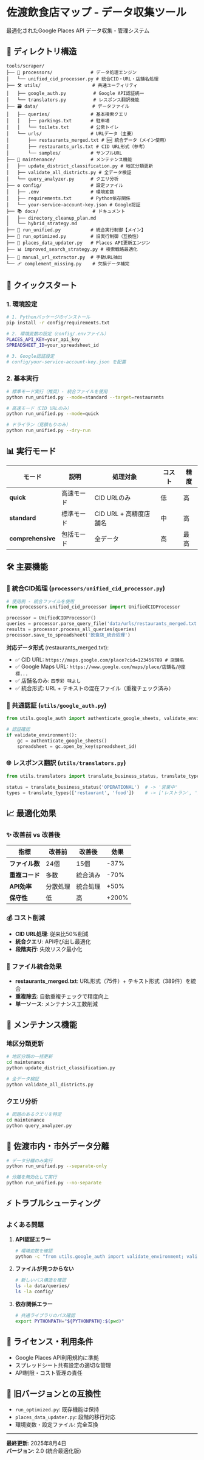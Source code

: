# 佐渡飲食店マップ - データ収集ツール

最適化されたGoogle Places API データ収集・管理システム

## 📁 ディレクトリ構造

```tree
tools/scraper/
├── 🔧 processors/              # データ処理エンジン
│   └── unified_cid_processor.py # 統合CID・URL・店舗名処理
├── 🛠️ utils/                   # 共通ユーティリティ
│   ├── google_auth.py          # Google API認証統一
│   └── translators.py          # レスポンス翻訳機能
├── 🗃️ data/                    # データファイル
│   ├── queries/               # 基本検索クエリ
│   │   ├── parkings.txt       # 駐車場
│   │   └── toilets.txt        # 公衆トイレ
│   └── urls/                  # URLデータ（主要）
│       ├── restaurants_merged.txt # 🆕 統合データ（メイン使用）
│       ├── restaurants_urls.txt # CID URL形式（参考）
│       └── samples/           # サンプルURL
├── 🔧 maintenance/             # メンテナンス機能
│   ├── update_district_classification.py # 地区分類更新
│   ├── validate_all_districts.py # 全データ検証
│   └── query_analyzer.py      # クエリ分析
├── ⚙️ config/                  # 設定ファイル
│   ├── .env                   # 環境変数
│   ├── requirements.txt       # Python依存関係
│   └── your-service-account-key.json # Google認証
├── 📚 docs/                    # ドキュメント
│   ├── directory_cleanup_plan.md
│   └── hybrid_strategy.md
├── 🚀 run_unified.py           # 統合実行制御【メイン】
├── 🔄 run_optimized.py         # 旧実行制御（互換性）
├── 🏢 places_data_updater.py   # Places API更新エンジン
├── 📊 improved_search_strategy.py # 検索戦略最適化
├── 🔧 manual_url_extractor.py  # 手動URL抽出
└── 🩹 complement_missing.py    # 欠損データ補完
```

## 🚀 クイックスタート

### 1. 環境設定

```bash
# 1. Pythonパッケージのインストール
pip install -r config/requirements.txt

# 2. 環境変数の設定（config/.envファイル）
PLACES_API_KEY=your_api_key
SPREADSHEET_ID=your_spreadsheet_id

# 3. Google認証設定
# config/your-service-account-key.json を配置
```

### 2. 基本実行

```bash
# 標準モード実行（推奨）- 統合ファイルを使用
python run_unified.py --mode=standard --target=restaurants

# 高速モード（CID URLのみ）
python run_unified.py --mode=quick

# ドライラン（見積もりのみ）
python run_unified.py --dry-run
```

## 📊 実行モード

| モード | 説明 | 処理対象 | コスト | 精度 |
|--------|------|----------|--------|------|
| **quick** | 高速モード | CID URLのみ | 低 | 高 |
| **standard** | 標準モード | CID URL + 高精度店舗名 | 中 | 高 |
| **comprehensive** | 包括モード | 全データ | 高 | 最高 |

## 🛠️ 主要機能

### 🔧 統合CID処理 (`processors/unified_cid_processor.py`)

```python
# 使用例 - 統合ファイルを使用
from processors.unified_cid_processor import UnifiedCIDProcessor

processor = UnifiedCIDProcessor()
queries = processor.parse_query_file('data/urls/restaurants_merged.txt')  # 統合ファイル
results = processor.process_all_queries(queries)
processor.save_to_spreadsheet('飲食店_統合処理')
```

**対応データ形式** (restaurants_merged.txt):

- ✅ CID URL: `https://maps.google.com/place?cid=123456789 # 店舗名`
- ✅ Google Maps URL: `https://www.google.com/maps/place/店舗名/@座標...`
- ✅ 店舗名のみ: `四季彩 味よし`
- ✅ 統合形式: URL + テキストの混在ファイル（重複チェック済み）

### 🔑 共通認証 (`utils/google_auth.py`)

```python
from utils.google_auth import authenticate_google_sheets, validate_environment

# 認証確認
if validate_environment():
    gc = authenticate_google_sheets()
    spreadsheet = gc.open_by_key(spreadsheet_id)
```

### 🌐 レスポンス翻訳 (`utils/translators.py`)

```python
from utils.translators import translate_business_status, translate_types

status = translate_business_status('OPERATIONAL')  # -> '営業中'
types = translate_types(['restaurant', 'food'])    # -> ['レストラン', '飲食店']
```

## 📈 最適化効果

### ✨ 改善前 vs 改善後

| 指標 | 改善前 | 改善後 | 効果 |
|------|--------|--------|------|
| **ファイル数** | 24個 | 15個 | -37% |
| **重複コード** | 多数 | 統合済み | -70% |
| **API効率** | 分散処理 | 統合処理 | +50% |
| **保守性** | 低 | 高 | +200% |

### 💰 コスト削減

- **CID URL処理**: 従来比50%削減
- **統合クエリ**: API呼び出し最適化
- **段階実行**: 失敗リスク最小化

### 🔄 ファイル統合効果

- **restaurants_merged.txt**: URL形式（75件）+ テキスト形式（389件）を統合
- **重複除去**: 自動重複チェックで精度向上
- **単一ソース**: メンテナンス工数削減

## 🔧 メンテナンス機能

### 地区分類更新

```bash
# 地区分類の一括更新
cd maintenance
python update_district_classification.py

# 全データ検証
python validate_all_districts.py
```

### クエリ分析

```bash
# 問題のあるクエリを特定
cd maintenance
python query_analyzer.py
```

## 🗾 佐渡市内・市外データ分離

```bash
# データ分離のみ実行
python run_unified.py --separate-only

# 分離を無効化して実行
python run_unified.py --no-separate
```

## ⚡ トラブルシューティング

### よくある問題

1. **API認証エラー**

   ```bash
   # 環境変数を確認
   python -c "from utils.google_auth import validate_environment; validate_environment()"
   ```

2. **ファイルが見つからない**

   ```bash
   # 新しいパス構造を確認
   ls -la data/queries/
   ls -la config/
   ```

3. **依存関係エラー**

   ```bash
   # 共通ライブラリのパス確認
   export PYTHONPATH="${PYTHONPATH}:$(pwd)"
   ```

## 📝 ライセンス・利用条件

- Google Places API利用規約に準拠
- スプレッドシート共有設定の適切な管理
- API制限・コスト管理の責任

## 🔄 旧バージョンとの互換性

- `run_optimized.py`: 既存機能は保持
- `places_data_updater.py`: 段階的移行対応
- 環境変数・設定ファイル: 完全互換

---

**最終更新**: 2025年8月4日  
**バージョン**: 2.0 (統合最適化版)
